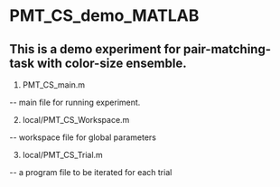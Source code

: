 # PMT_CS_demo_MATLAB
## This is a demo experiment for pair-matching-task with color-size ensemble.

1. PMT_CS_main.m

  -- main file for running experiment.
  
2. local/PMT_CS_Workspace.m

  -- workspace file for global parameters
   
3. local/PMT_CS_Trial.m

  -- a program file to be iterated for each trial
